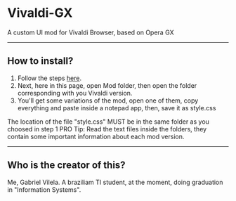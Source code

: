 # Vivaldi-GX
A custom UI mod for Vivaldi Browser, based on Opera GX
<hr>
<h2>How to install?</h2>
<ol>
<li>Follow the steps <a href="https://forum.vivaldi.net/topic/10549/modding-vivaldi">here</a>.</li>
<li>Next, here in this page, open Mod folder, then open the folder corresponding with you Vivaldi version.</li>
<li>You'll get some variations of the mod, open one of them, copy everything and paste inside a notepad app, then, save it as style.css</li>
</ol>
The location of the file "style.css" MUST be in the same folder as you choosed in step 1
PRO Tip: Read the text files inside the folders, they contain some important information about each mod version.
<hr>
<h2>Who is the creator of this?</h2>
Me, Gabriel Vilela. A braziliam TI student, at the moment, doing graduation in "Information Systems".

